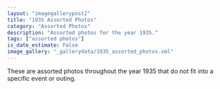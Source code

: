 ```yaml
---
layout: "imagegallerypost2"
title: "1935 Assorted Photos"
category: "Assorted Photos"
description: "Assorted photos for the year 1935."
tags: ["assorted photos"]
is_date_estimate: False
image_gallery: "_gallerydata/1935_assorted_photos.xml"
---
```


These are assorted photos throughout the year 1935 that do not fit into a specific
event or outing.

